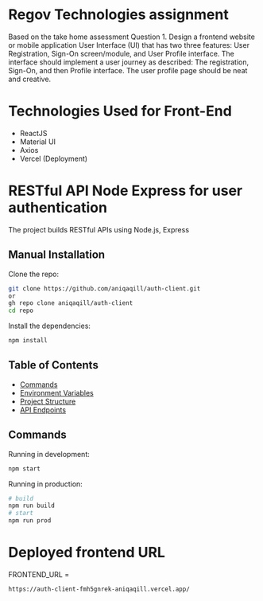 # Regov Technologies assignment
Based on the take home assessment Question 1. Design a frontend website or mobile application User Interface (UI) that has two three features: User Registration, Sign-On screen/module, and User Profile interface. The interface should implement a user journey as described: The registration, Sign-On, and then Profile interface. The user profile page should be neat and creative.

# Technologies Used for Front-End
- ReactJS
- Material UI
- Axios
- Vercel (Deployment)

# RESTful API Node Express for user authentication

The project builds RESTful APIs using Node.js, Express

## Manual Installation

Clone the repo:

```bash
git clone https://github.com/aniqaqill/auth-client.git
or
gh repo clone aniqaqill/auth-client
cd repo
```

Install the dependencies:

```bash
npm install
```
## Table of Contents

- [Commands](#commands)
- [Environment Variables](#environment-variables)
- [Project Structure](#project-structure)
- [API Endpoints](#api-endpoints)

## Commands

Running in development:

```bash
npm start
```

Running in production:

```bash
# build
npm run build
# start
npm run prod
```


# Deployed frontend URL 
FRONTEND_URL = 
```
https://auth-client-fmh5gnrek-aniqaqill.vercel.app/
```

